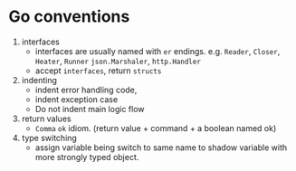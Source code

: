 # Go conventions

1.  interfaces
    -   interfaces are usually named with `er` endings. e.g. `Reader`, `Closer`, `Heater`, `Runner` `json.Marshaler`, `http.Handler`
    -   accept `interfaces`, return `structs`
1.  indenting
    -   indent error handling code,
    -   indent exception case
    -   Do not indent main logic flow
1.  return values
    -   `Comma` `ok` idiom. (return value + command + a boolean named ok)
1.  type switching
    -   assign variable being switch to same name to shadow variable with more strongly typed object.
